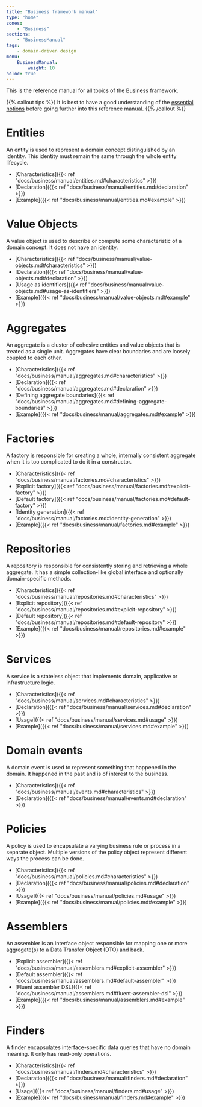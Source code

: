 ```yaml
---
title: "Business framework manual"
type: "home"
zones:
    - "Business"
sections:
    - "BusinessManual"
tags:
    - domain-driven design
menu:
    BusinessManual:
        weight: 10
noToc: true
---
```


This is the reference manual for all topics of the Business framework. 

{{% callout tips %}}
It is best to have a good understanding of the [essential notions](..) before going further into this reference manual.
{{% /callout %}}

# Entities

An entity is used to represent a domain concept distinguished by an identity. This identity must remain the same through the whole entity lifecycle.

* [Characteristics]({{< ref "docs/business/manual/entities.md#characteristics" >}})
* [Declaration]({{< ref "docs/business/manual/entities.md#declaration" >}})
* [Example]({{< ref "docs/business/manual/entities.md#example" >}})

# Value Objects

A value object is used to describe or compute some characteristic of a domain concept. It does not have an identity.

* [Characteristics]({{< ref "docs/business/manual/value-objects.md#characteristics" >}})
* [Declaration]({{< ref "docs/business/manual/value-objects.md#declaration" >}})
* [Usage as identifiers]({{< ref "docs/business/manual/value-objects.md#usage-as-identifiers" >}})
* [Example]({{< ref "docs/business/manual/value-objects.md#example" >}})

# Aggregates

An aggregate is a cluster of cohesive entities and value objects that is treated as a single unit. Aggregates have clear boundaries and are loosely coupled to each other.

* [Characteristics]({{< ref "docs/business/manual/aggregates.md#characteristics" >}})
* [Declaration]({{< ref "docs/business/manual/aggregates.md#declaration" >}})
* [Defining aggregate boundaries]({{< ref "docs/business/manual/aggregates.md#defining-aggregate-boundaries" >}})
* [Example]({{< ref "docs/business/manual/aggregates.md#example" >}})

# Factories

A factory is responsible for creating a whole, internally consistent aggregate when it is too complicated to do
it in a constructor.

* [Characteristics]({{< ref "docs/business/manual/factories.md#characteristics" >}})
* [Explicit factory]({{< ref "docs/business/manual/factories.md#explicit-factory" >}})
* [Default factory]({{< ref "docs/business/manual/factories.md#default-factory" >}})
* [Identity generation]({{< ref "docs/business/manual/factories.md#identity-generation" >}})
* [Example]({{< ref "docs/business/manual/factories.md#example" >}})

# Repositories

A repository is responsible for consistently storing and retrieving a whole aggregate. It has a simple collection-like global interface and optionally domain-specific methods.

* [Characteristics]({{< ref "docs/business/manual/repositories.md#characteristics" >}})
* [Explicit repository]({{< ref "docs/business/manual/repositories.md#explicit-repository" >}})
* [Default repository]({{< ref "docs/business/manual/repositories.md#default-repository" >}})
* [Example]({{< ref "docs/business/manual/repositories.md#example" >}})

# Services

A service is a stateless object that implements domain, applicative or infrastructure logic.

* [Characteristics]({{< ref "docs/business/manual/services.md#characteristics" >}})
* [Declaration]({{< ref "docs/business/manual/services.md#declaration" >}})
* [Usage]({{< ref "docs/business/manual/services.md#usage" >}})
* [Example]({{< ref "docs/business/manual/services.md#example" >}})

# Domain events

A domain event is used to represent something that happened in the domain. It happened in the past and is of interest to the business.

* [Characteristics]({{< ref "docs/business/manual/events.md#characteristics" >}})
* [Declaration]({{< ref "docs/business/manual/events.md#declaration" >}})

# Policies

A policy is used to encapsulate a varying business rule or process in a separate object. Multiple versions of the policy object represent different ways the process can be done.

* [Characteristics]({{< ref "docs/business/manual/policies.md#characteristics" >}})
* [Declaration]({{< ref "docs/business/manual/policies.md#declaration" >}})
* [Usage]({{< ref "docs/business/manual/policies.md#usage" >}})
* [Example]({{< ref "docs/business/manual/policies.md#example" >}})

# Assemblers

An assembler is an interface object responsible for mapping one or more aggregate(s) to a Data Transfer Object (DTO) 
and back.

* [Explicit assembler]({{< ref "docs/business/manual/assemblers.md#explicit-assembler" >}})
* [Default assembler]({{< ref "docs/business/manual/assemblers.md#default-assembler" >}})
* [Fluent assembler DSL]({{< ref "docs/business/manual/assemblers.md#fluent-assembler-dsl" >}})
* [Example]({{< ref "docs/business/manual/assemblers.md#example" >}})

# Finders

A finder encapsulates interface-specific data queries that have no domain meaning. It only has read-only operations.

* [Characteristics]({{< ref "docs/business/manual/finders.md#characteristics" >}})
* [Declaration]({{< ref "docs/business/manual/finders.md#declaration" >}})
* [Usage]({{< ref "docs/business/manual/finders.md#usage" >}})
* [Example]({{< ref "docs/business/manual/finders.md#example" >}})
